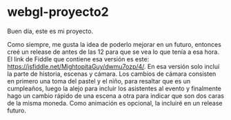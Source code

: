 # webgl-proyecto2

Buen día, este es mi proyecto.

Como siempre, me gusta la idea de poderlo mejorar en un futuro, entonces creé un release de antes de las 12 para que se vea lo que tenía a esa hora. El link de Fiddle que contiene esa versión es este: https://jsfiddle.net/MightopitaGuy/dwmu7ozp/4/. En esa versión solo incluí la parte de historia, escenas y cámara. Los cambios de cámara consisten en primero una toma del pastel y el niño, para resaltar que es un cumpleaños, luego la alejo para incluir los asistentes al evento y finalmente hago un cambio rápido de una escena a otra para indicar que son dos caras de la misma moneda. Como animación es opcional, la incluiré en un release futuro.
